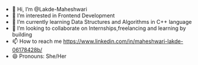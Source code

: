 - 👋 Hi, I’m @Lakde-Maheshwari
- 👀 I’m interested in Frontend Development 
- 🌱 I’m currently learning Data Structures and Algorithms in C++ language
- 💞️ I’m looking to collaborate on Internships,freelancing and learning by building
- 📫 How to reach me https://www.linkedin.com/in/maheshwari-lakde-06178428b/
- 😄 Pronouns: She/Her
